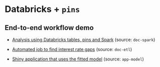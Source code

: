 # Databricks + `pins`  

## End-to-end workflow demo

-   [Analysis using Databricks tables, pins and Spark](https://pub.current.posit.team/end-to-end/spark-pin/databricks-pins-spark.html) (source: `doc-spark`)

-   [Automated job to find interest rate gaps](https://pub.current.posit.team/end-to-end/etl-job/spark-job.html) (source: `doc-etl`)

-   [Shiny application that uses the fitted model](https://pub.current.posit.team/end-to-end/app/) (source: `app-model`)
